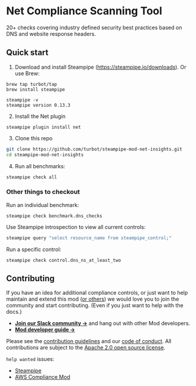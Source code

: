 # Net Compliance Scanning Tool

20+ checks covering industry defined security best practices based on DNS and website response headers.

## Quick start

1) Download and install Steampipe (https://steampipe.io/downloads). Or use Brew:

```shell
brew tap turbot/tap
brew install steampipe

steampipe -v
steampipe version 0.13.3
```

2) Install the Net plugin

```shell
steampipe plugin install net
```

3) Clone this repo

```sh
git clone https://github.com/turbot/steampipe-mod-net-insights.git
cd steampipe-mod-net-insights
```

4) Run all benchmarks:

```shell
steampipe check all
```

### Other things to checkout

Run an individual benchmark:

```shell
steampipe check benchmark.dns_checks
```

Use Steampipe introspection to view all current controls:

```sh
steampipe query "select resource_name from steampipe_control;"
```

Run a specific control:

```shell
steampipe check control.dns_ns_at_least_two
```

## Contributing

If you have an idea for additional compliance controls, or just want to help maintain and extend this mod ([or others](https://github.com/topics/steampipe-mod)) we would love you to join the community and start contributing. (Even if you just want to help with the docs.)

- **[Join our Slack community →](https://steampipe.io/community/join)** and hang out with other Mod developers.
- **[Mod developer guide →](https://steampipe.io/docs/using-steampipe/writing-controls)**

Please see the [contribution guidelines](https://github.com/turbot/steampipe/blob/main/CONTRIBUTING.md) and our [code of conduct](https://github.com/turbot/steampipe/blob/main/CODE_OF_CONDUCT.md). All contributions are subject to the [Apache 2.0 open source license](https://github.com/turbot/steampipe-mod-net-insights/blob/main/LICENSE).

`help wanted` issues:

- [Steampipe](https://github.com/turbot/steampipe/labels/help%20wanted)
- [AWS Compliance Mod](https://github.com/turbot/steampipe-mod-net-insights/labels/help%20wanted)
